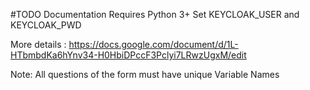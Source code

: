#TODO
Documentation
Requires Python 3+
Set KEYCLOAK_USER and KEYCLOAK_PWD


More details :
https://docs.google.com/document/d/1L-HTbmbdKa6hYnv34-H0HbiDPccF3Pclyi7LRwzUgxM/edit

Note: All questions of the form must have unique Variable Names
